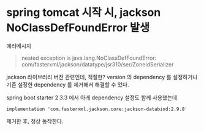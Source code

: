 # spring tomcat 시작 시, jackson NoClassDefFoundError 발생
에러메시지 
> nested exception is java.lang.NoClassDefFoundError: com/fasterxml/jackson/datatype/jsr310/ser/ZoneIdSerializer

jackson 라이브러리 버전 관련인데, 적절한? version 의 dependency 를 설정하거나
기존 설정한 dependency 를 제거해서 해결할 수 있다.

spring boot starter 2.3.3 에서 아래 dependency 설정도 함께 사용했는데 
```
implementation 'com.fasterxml.jackson.core:jackson-databind:2.9.8'
```
제거한 후, 정상 동작한다.
